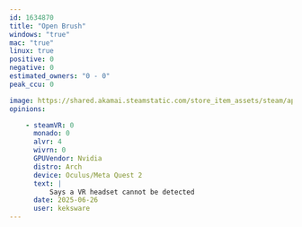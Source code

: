 ```yaml
---
id: 1634870
title: "Open Brush"
windows: "true"
mac: "true"
linux: true
positive: 0
negative: 0
estimated_owners: "0 - 0"
peak_ccu: 0

image: https://shared.akamai.steamstatic.com/store_item_assets/steam/apps/1634870/header.jpg?t=1722709684
opinions:

    - steamVR: 0
      monado: 0
      alvr: 4
      wivrn: 0
      GPUVendor: Nvidia
      distro: Arch 
      device: Oculus/Meta Quest 2
      text: |
          Says a VR headset cannot be detected 
      date: 2025-06-26
      user: keksware
---
```

